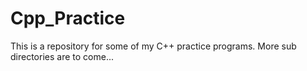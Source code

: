 # Cpp_Practice
This is a repository for some of my C++ practice programs. 
More sub directories are to come...
